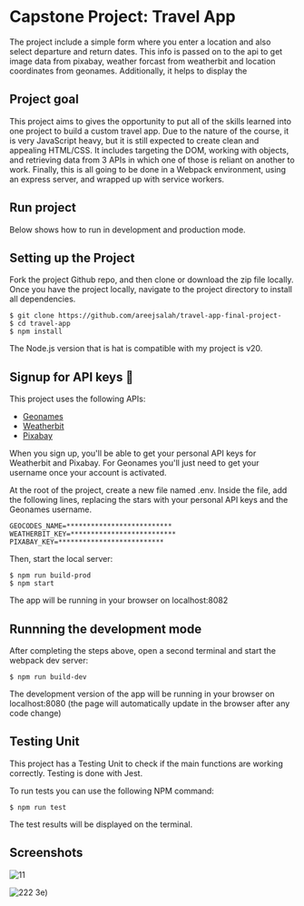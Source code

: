 
# Capstone Project: Travel App

The project include a simple form where you enter a location and also select departure and return dates. This info is passed on to the api to get image data from pixabay, weather forcast from weatherbit and location coordinates from geonames. Additionally, it helps to display the 

## Project goal

This project aims to gives the opportunity to put all of the skills learned into one project to build a custom travel app. Due to the nature of the course, it is very JavaScript heavy, but it is still expected to create clean and appealing HTML/CSS. It includes targeting the DOM, working with objects, and retrieving data from 3 APIs in which one of those is reliant on another to work. Finally, this is all going to be done in a Webpack environment, using an express server, and wrapped up with service workers.

## Run project
Below shows how to run in development and production mode.

## Setting up the Project

Fork the project Github repo, and then clone or download the zip file locally. Once you have the project locally, navigate to the project directory to install all dependencies.

```
$ git clone https://github.com/areejsalah/travel-app-final-project-
$ cd travel-app
$ npm install
```
The Node.js version that is hat is compatible with my project is v20.

## Signup for API keys 🔑

This project uses the following APIs:

* [Geonames](https://www.geonames.org/export/web-services.html)
* [Weatherbit](https://www.weatherbit.io/account/create)
* [Pixabay](https://pixabay.com/api/docs/)

When you sign up, you'll be able to get your personal API keys for Weatherbit and Pixabay. For Geonames you'll just need to get your username once your account is activated.

At the root of the project, create a new file named .env. Inside the file, add the following lines, replacing the stars with your personal API keys and the Geonames username.

```
GEOCODES_NAME=**************************
WEATHERBIT_KEY=**************************
PIXABAY_KEY=**************************
```


Then, start the local server:

```
$ npm run build-prod
$ npm start
```
The app will be running in your browser on localhost:8082

## Runnning the development mode
After completing the steps above, open a second terminal and start the webpack dev server:

```
$ npm run build-dev
```
The development version of the app will be running in your browser on localhost:8080
(the page will automatically update in the browser after any code change)

## Testing Unit

This project has a Testing Unit to check if the main functions are working correctly. Testing is done with Jest.

To run tests you can use the following NPM command:

```
$ npm run test
```

The test results will be displayed on the terminal.

## Screenshots
![11](https://github.com/user-attachments/assets/6f82bb31-6fcd-4a43-91cd-e6e103e78658)


![222](https://github.com/user-attachments/assets/94c75359-758c-4293-ad3e-992b77afa7af)
3e)



